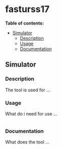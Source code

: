 # fasturss17

**Table of contents:**

- [Simulator](#Sim)
	- [Description](#Sim-Des)
	- [Usage](#Sim-Use)
	- [Documentation](#Sim-Doc)

## <a name="Sim"></a>Simulator

### <a name="Sim-Des"></a>Description

The tool is used for ...

### <a name="Sim-Use"></a>Usage

What do i need for use ...

```javascript

```

### <a name="Sim-Doc"></a>Documentation

What does the tool ...
